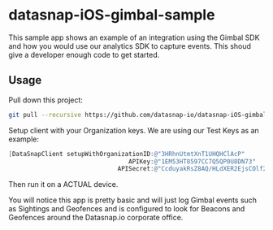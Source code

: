 datasnap-iOS-gimbal-sample
===========
  This sample app shows an example of an integration using the Gimbal SDK and how you would use our analytics SDK to capture events.  This shoud give a developer enough code to get started.
  
## Usage
  
Pull down this project: 
```bash
git pull --recursive https://github.com/datasnap-io/datasnap-iOS-gimbal-sample.git
```
  
Setup client with your Organization keys. We are using our Test Keys as an example:
```objective-c
[DataSnapClient setupWithOrganizationID:@"3HRhnUtmtXnT1UHQHClAcP"
                                 APIKey:@"1EM53HT8597CC7Q5QP0U8DN73"
                              APISecret:@"CcduyakRsZ8AQ/HLdXER2EjsCOlf29CTFVk/BctFmQM"];
```
  
Then run it on a ACTUAL device. 
  
  
You will notice this app is pretty basic and will just log Gimbal events such as Sightings and Geofences and is configured to look for Beacons and Geofences around the Datasnap.io corporate office.
  
  
  
  
  
